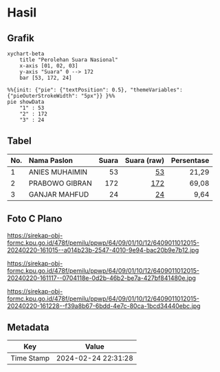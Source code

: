 # Hasil

## Grafik

```mermaid
xychart-beta
    title "Perolehan Suara Nasional"
    x-axis [01, 02, 03]
    y-axis "Suara" 0 --> 172
    bar [53, 172, 24]
```

```mermaid
%%{init: {"pie": {"textPosition": 0.5}, "themeVariables": {"pieOuterStrokeWidth": "5px"}} }%%
pie showData
    "1" : 53
    "2" : 172
    "3" : 24
```

## Tabel

| No. | Nama Paslon    | Suara | Suara (raw) | Persentase |
|:--- |:-------------- | -----:| -----------:| ----------:|
| 1   | ANIES MUHAIMIN | 53    | [53][p-1]   | 21,29      |
| 2   | PRABOWO GIBRAN | 172   | [172][p-2]  | 69,08      |
| 3   | GANJAR MAHFUD  | 24    | [24][p-3]   | 9,64       |


[p-1]: https://github.com/gigit-pemilu/pemilu-2024/blob/main/pilpres/hitung-suara/sub/64-kalimantan-timur/sub/09-penajam-paser-utara/sub/01-penajam/sub/1012-gunung-seteleng/sub/015-tps/sub/paslon-1.txt
[p-2]: https://github.com/gigit-pemilu/pemilu-2024/blob/main/pilpres/hitung-suara/sub/64-kalimantan-timur/sub/09-penajam-paser-utara/sub/01-penajam/sub/1012-gunung-seteleng/sub/015-tps/sub/paslon-2.txt
[p-3]: https://github.com/gigit-pemilu/pemilu-2024/blob/main/pilpres/hitung-suara/sub/64-kalimantan-timur/sub/09-penajam-paser-utara/sub/01-penajam/sub/1012-gunung-seteleng/sub/015-tps/sub/paslon-3.txt

## Foto C Plano

https://sirekap-obj-formc.kpu.go.id/478f/pemilu/ppwp/64/09/01/10/12/6409011012015-20240220-161015--a014b23b-2547-4010-9e94-bac20b9e7b12.jpg

https://sirekap-obj-formc.kpu.go.id/478f/pemilu/ppwp/64/09/01/10/12/6409011012015-20240220-161117--0704118e-0d2b-46b2-be7a-427bf841480e.jpg

https://sirekap-obj-formc.kpu.go.id/478f/pemilu/ppwp/64/09/01/10/12/6409011012015-20240220-161228--f39a8b67-6bdd-4e7c-80ca-1bcd34440ebc.jpg


## Metadata

| Key        | Value               |
| ---------- | ------------------- |
| Time Stamp | 2024-02-24 22:31:28 |



